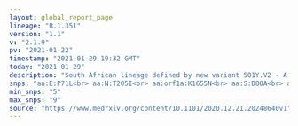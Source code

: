 ```yaml
---
layout: global_report_page
lineage: "B.1.351"
version: "1.1"
v: "2.1.9"
pv: "2021-01-22"
timestamp: "2021-01-29 19:32 GMT"
today: "2021-01-29"
description: "South African lineage defined by new variant 501Y.V2 - A more detailed description of the lineage is here and a preprint describing the variant is <a href='https://www.medrxiv.org/content/10.1101/2020.12.21.20248640v1' style='color:#86b0a6'>here</a>."
snps: "aa:E:P71L<br> aa:N:T205I<br> aa:orf1a:K1655N<br> aa:S:D80A<br> aa:S:D215G<br> aa:S:K417N<br> aa:S:A701V<br> aa:S:N501Y<br> aa:S:E484K"
min_snps: "5"
max_snps: "9"
source: "https://www.medrxiv.org/content/10.1101/2020.12.21.20248640v1"
---
```

